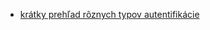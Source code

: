* [krátky prehľad rôznych typov autentifikácie](https://blog.restcase.com/4-most-used-rest-api-authentication-methods/)